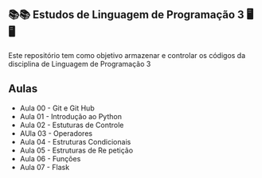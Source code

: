 ## 📚📚 Estudos de Linguagem de Programação 3 🖥️🖥️
Este repositório tem como objetivo armazenar e controlar os códigos  da disciplina de Linguagem de Programação 3

## Aulas
- Aula 00 - Git e Git Hub
- Aula 01 - Introdução ao Python
- Aula 02 - Estuturas de Controle
- AUla 03 - Operadores
- Aula 04 - Estruturas Condicionais
- Aula 05 - Estruturas de Re   petição
- Aula 06 - Funções
- Aula 07 - Flask
